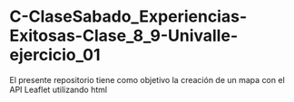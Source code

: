 # C-ClaseSabado_Experiencias-Exitosas-Clase_8_9-Univalle-ejercicio_01
El presente repositorio tiene como objetivo la creación de un mapa con el API Leaflet utilizando html
